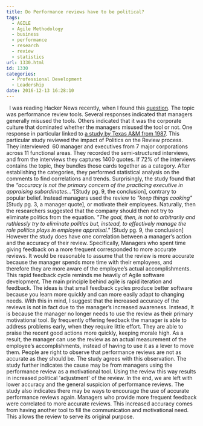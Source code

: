 ```yaml
---
title: Do Performance reviews have to be political?
tags:
  - AGILE
  - Agile Methodology
  - business
  - performance
  - research
  - review
  - statistics
url: 1330.html
id: 1330
categories:
  - Professional Development
  - Leadership
date: 2016-12-13 16:28:10
---
```


  I was reading Hacker News recently, when I found this [question](https://news.ycombinator.com/item?id=13130547). The topic was performance review tools. Several responses indicated that managers generally misused the tools. Others indicated that it was the corporate culture that dominated whether the managers misused the tool or not. One response in particular linked to [a study by Texas A&M from 1987](https://www.tamu.edu/faculty/payne/PA/Longenecker%20et%20al.%201987.pdf). This particular study reviewed the impact of Politics on the Review process. They interviewed  60 manager and executives from 7 major corporations across 11 functional areas. They recorded the semi-structured interviews, and from the interviews they captures 1400 quotes. If 72% of the interviews contains the topic, they bundles those cards together as a category. After establishing the categories, they performed statistical analysis on the comments to find correlations and trends. Surprisingly, the study found that the _“accuracy is not the primary concern of the practicing executive in appraising subordinates...”_\[Study pg. 9, the conclusion\], contrary to popular belief. Instead managers used the review to _"keep things cooking"_\[Study pg. 3, a manager quote\], or motivate their employees. Naturally, then the researchers suggested that the company should then not try to eliminate politics from the equation. _"The goal, then, is not to arbitrarily and ruthlessly try to eliminate politics but, instead, to effectively manage the role politics plays in employee appraisal."_ \[Study pg. 9, the conclusion\] However the study does have one correlation between a manager’s action and the accuracy of their review. Specifically, Managers who spent time giving feedback on a more frequent corresponded to more accurate reviews. It would be reasonable to assume that the review is more accurate because the manager spends more time with their employees, and therefore they are more aware of the employee’s actual accomplishments. This rapid feedback cycle reminds me heavily of Agile software development. The main principle behind agile is rapid iteration and feedback. The ideas is that small feedback cycles produce better software because you learn more quickly and can more easily adapt to changing needs. With this in mind, I suggest that the increased accuracy of the reviews is not in fact due to the manager’s increased awareness. Instead, It is because the manager no longer needs to use the review as their primary motivational tool. By frequently offering feedback the manager is able to address problems early, when they require little effort. They are able to praise the recent good actions more quickly, keeping morale high. As a result, the manager can use the review as an actual measurement of the employee’s accomplishments, instead of having to use it as a lever to move them. People are right to observe that performance reviews are not as accurate as they should be. The study agrees with this observation. The study further indicates the cause may be from managers using the performance review as a motivational tool. Using the review this way results in increased political 'adjustment' of the review. In the end, we are left with lower accuracy and the general suspicion of performance reviews. The study also indicates there may be ways to encourage the use of accurate performance reviews again. Managers who provide more frequent feedback were correlated to more accurate reviews. This increased accuracy comes from having another tool to fill the communication and motivational need. This allows the review to serve its original purpose.